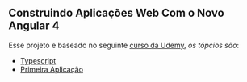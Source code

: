 Construindo Aplicações Web Com o Novo Angular 4
--------------------------------------------------
Esse projeto e baseado no seguinte [curso da Udemy](https://www.udemy.com/angular-pt/), *os tópcios são*:

* [Typescript](https://github.com/robsonoduarte/learn-angularjs/tree/master/construindo-aplicacoes-web-com-o-novo-angular-4/typescript)
* [Primeira Aplicação](https://github.com/robsonoduarte/learn-angularjs/tree/master/construindo-aplicacoes-web-com-o-novo-angular-4/jedi-academy)

